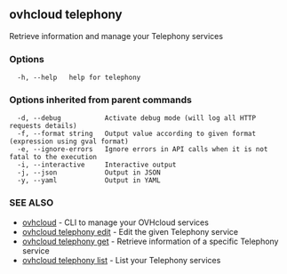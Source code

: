 ## ovhcloud telephony

Retrieve information and manage your Telephony services

### Options

```
  -h, --help   help for telephony
```

### Options inherited from parent commands

```
  -d, --debug           Activate debug mode (will log all HTTP requests details)
  -f, --format string   Output value according to given format (expression using gval format)
  -e, --ignore-errors   Ignore errors in API calls when it is not fatal to the execution
  -i, --interactive     Interactive output
  -j, --json            Output in JSON
  -y, --yaml            Output in YAML
```

### SEE ALSO

* [ovhcloud](ovhcloud.md)	 - CLI to manage your OVHcloud services
* [ovhcloud telephony edit](ovhcloud_telephony_edit.md)	 - Edit the given Telephony service
* [ovhcloud telephony get](ovhcloud_telephony_get.md)	 - Retrieve information of a specific Telephony service
* [ovhcloud telephony list](ovhcloud_telephony_list.md)	 - List your Telephony services

